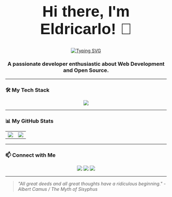 <div align="center">
  <h1 style="border-bottom: none; font-family: Arial, sans-serif; font-size: 48px;">Hi there, I'm Eldricarlo! 👋</h1>
</div>

<div align="center">
  <a href="https://git.io/typing-svg"><img src="https://readme-typing-svg.demolab.com?font=Fira+Code&pause=1000&color=F75C7E&width=550&lines=Though+just+a+student%2C+young+and+keen%2C;In+every+line+of+code%2C+a+world+is+seen.;With+syntax%2C+style%2C+I+strive+to+mend%2C;A+useful+project%2C+a+helpful+friend.;A+flicker's+hope%2C+a+gentle+gleam%2C;To+add+a+light+to+the+world's+great+stream.;An+architect's+dream%2C+a+goal+so+high%2C;To+build+and+shape+beneath+the+sky.;May+you%2C+as+well%2C+find+your+own+way%2C;And+be+the+person+you+are+today%2C;And+strive+to+be%2C+with+all+your+might%2C;A+shining+star+in+your+own+light." alt="Typing SVG" /></a>
</div>

<div align="center">
  <h3>A passionate developer enthusiastic about Web Development and Open Source.</h3>
</div>

---

### 🛠️ My Tech Stack
<p align="center">
  <a href="https://skillicons.dev">
    <img src="https://skillicons.dev/icons?i=js,html,css,react,vue,nodejs,python,docker,git" />
  </a>
</p>

---

### 📊 My GitHub Stats
<div align="center">
  <table>
    <tr>
      <td>
        <a href="https://github.com/anuraghazra/github-readme-stats">
          <img src="https://github-readme-stats.vercel.app/api?username=eldricarlo&show_icons=true&theme=dark&rank_icon=github&hide=stars,prs,contribs" />
        </a>
      </td>
      <td>
        <a href="https://github.com/anuraghazra/github-readme-stats">
          <img src="https://github-readme-stats.vercel.app/api/top-langs/?username=eldricarlo&langs_count=8&theme=dark&layout=compact" />
        </a>
      </td>
    </tr>
  </table>
</div>

---

### 📫 Connect with Me
<p align="center">
  <a href="mailto:your-email@example.com" target="_blank"><img src="https://img.shields.io/badge/Gmail-D14836?style=for-the-badge&logo=gmail&logoColor=white" /></a>
  <a href="https://www.linkedin.com/in/your-linkedin-username" target="_blank"><img src="https://img.shields.io/badge/LinkedIn-0077B5?style=for-the-badge&logo=linkedin&logoColor=white" /></a>
  <a href="https://twitter.com/your-twitter-handle" target="_blank"><img src="https://img.shields.io/badge/Twitter-1DA1F2?style=for-the-badge&logo=twitter&logoColor=white" /></a>
</p>

---

> *"All great deeds and all great thoughts have a ridiculous beginning." - Albert Camus / The Myth of Sisyphus*
